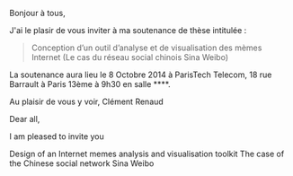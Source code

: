 Bonjour à tous, 

J'ai le plasir de vous inviter à ma soutenance de thèse intitulée :

> Conception d’un outil d’analyse et de visualisation des mèmes Internet
> (Le cas du réseau social chinois Sina Weibo)

La soutenance aura lieu le 8 Octobre 2014 à ParisTech Telecom, 18 rue Barrault à Paris 13ème à 9h30 en salle ****.

Au plaisir de vous y voir,
Clément Renaud


Dear all,

I am pleased to invite you

Design of an Internet memes analysis and visualisation toolkit
The case of the Chinese social network Sina Weibo



